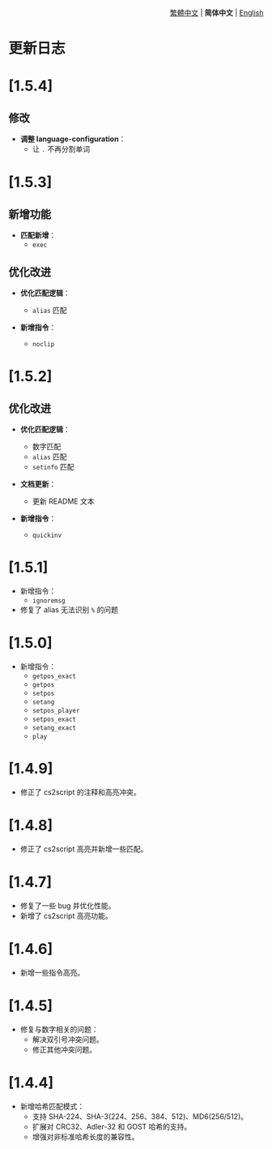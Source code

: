 <div align="right">

[繁體中文](./CHANGELOG.md) | **简体中文** | [English](./CHANGELOG.en.md)

</div>

<h1>更新日志</h1>

# [1.5.4]
## 修改
- **调整 language-configuration**：
  - 让 `.` 不再分割单词

# [1.5.3]
## 新增功能
- **匹配新增**：
  - `exec`

## 优化改进
- **优化匹配逻辑**：
  - `alias` 匹配

- **新增指令**：
  - `noclip`

# [1.5.2]
## 优化改进
- **优化匹配逻辑**：
  - 数字匹配
  - `alias` 匹配
  - `setinfo` 匹配

- **文档更新**：
  - 更新 README 文本

- **新增指令**：
  - `quickinv`

# [1.5.1]
- 新增指令：
  - `ignoremsg`
- 修复了 alias 无法识别 `%` 的问题

# [1.5.0]
- 新增指令：
  - `getpos_exact`
  - `getpos`
  - `setpos`
  - `setang`
  - `setpos_player`
  - `setpos_exact`
  - `setang_exact`
  - `play`

# [1.4.9]
- 修正了 cs2script 的注释和高亮冲突。

# [1.4.8]
- 修正了 cs2script 高亮并新增一些匹配。

# [1.4.7]
- 修复了一些 bug 并优化性能。
- 新增了 cs2script 高亮功能。

# [1.4.6]
- 新增一些指令高亮。

# [1.4.5]
- 修复与数字相关的问题：
  - 解决双引号冲突问题。
  - 修正其他冲突问题。

# [1.4.4]
- 新增哈希匹配模式：
  - 支持 SHA-224、SHA-3(224、256、384、512)、MD6(256/512)。
  - 扩展对 CRC32、Adler-32 和 GOST 哈希的支持。
  - 增强对非标准哈希长度的兼容性。
